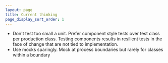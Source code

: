 ```yaml
---
layout: page
title: Current thinking
page_display_sort_order: 1
---
```


* Don't test too small a unit.  Prefer component style tests over test class per production class.  Testing components results in resilient tests in the face of change that are not tied to implementation.
* Use mocks sparingly.  Mock at process boundaries but rarely for classes within a boundary